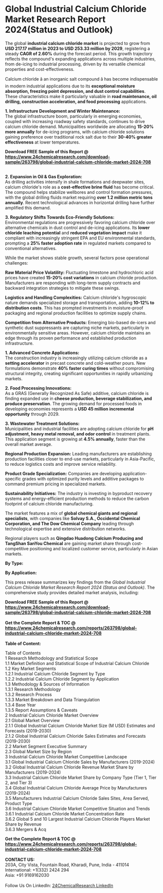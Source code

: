 <h1>Global Industrial Calcium Chloride Market Research Report 2024(Status and Outlook)</h1><p>The global <strong>industrial calcium chloride market</strong> is projected to grow from <strong>USD 217.17 million in 2023 to USD 253.33 million by 2029</strong>, registering a steady <strong>CAGR of 2.60%</strong> during the forecast period. This growth trajectory reflects the compound's expanding applications across multiple industries, from de-icing to industrial processing, driven by its versatile chemical properties and cost-effectiveness.</p><p>Calcium chloride â an inorganic salt compound â has become indispensable in modern industrial applications due to its <strong>exceptional moisture absorption, freezing point depression, and dust control capabilities</strong>. These characteristics make it particularly valuable in <strong>road maintenance, oil drilling, construction acceleration, and food processing</strong> applications.</p><p><strong>1. Infrastructure Development and Winter Maintenance:</strong><br>
The global infrastructure boom, particularly in emerging economies, coupled with increasing roadway safety standards, continues to drive calcium chloride demand. Municipalities worldwide are allocating <strong>15-20% more annually</strong> for de-icing programs, with calcium chloride solutions gaining preference over traditional rock salt due to their <strong>30-40% greater effectiveness</strong> at lower temperatures.</p><div><b>Download FREE Sample of this Report @ 
            <a href="https://www.24chemicalresearch.com/download-sample/263798/global-industrial-calcium-chloride-market-2024-708">
            https://www.24chemicalresearch.com/download-sample/263798/global-industrial-calcium-chloride-market-2024-708</a></b></div><br><p><strong>2. Expansion in Oil &amp; Gas Exploration:</strong><br>
As drilling activities intensify in shale formations and deepwater sites, calcium chloride's role as a <strong>cost-effective brine fluid</strong> has become critical. The compound helps stabilize wellbores and control formation pressures, with the global drilling fluids market requiring <strong>over 1.2 million metric tons annually</strong>. Recent technological advances in horizontal drilling have further amplified this demand.</p><p><strong>3. Regulatory Shifts Towards Eco-Friendly Solutions:</strong><br>
Environmental regulations are progressively favoring calcium chloride over alternative chemicals in dust control and de-icing applications. Its <strong>lower chloride leaching potential</strong> and <strong>reduced vegetation impact</strong> make it compliant with increasingly stringent EPA and EU environmental standards, prompting a <strong>25% faster adoption rate</strong> in regulated markets compared to conventional alternatives.</p><p>While the market shows stable growth, several factors pose operational challenges:</p><p><strong>Raw Material Price Volatility:</strong> Fluctuating limestone and hydrochloric acid prices have created <strong>15-20% cost variations</strong> in calcium chloride production. Manufacturers are responding with long-term supply contracts and backward integration strategies to mitigate these swings.</p><p><strong>Logistics and Handling Complexities:</strong> Calcium chloride's hygroscopic nature demands specialized storage and transportation, adding <strong>10-12% to distribution costs</strong>. This has prompted investments in moisture-proof packaging and regional production facilities to optimize supply chains.</p><p><strong>Competition from Alternative Products:</strong> Emerging bio-based de-icers and synthetic dust suppressants are capturing niche markets, particularly in environmentally sensitive areas. However, calcium chloride maintains an edge through its proven performance and established production infrastructure.</p><p><strong>1. Advanced Concrete Applications:</strong><br>
The construction industry is increasingly utilizing calcium chloride as a <strong>setting accelerator</strong> in precast concrete and cold-weather pours. New formulations demonstrate <strong>40% faster curing times</strong> without compromising structural integrity, creating significant opportunities in rapidly urbanizing markets.</p><p><strong>2. Food Processing Innovations:</strong><br>
As a GRAS (Generally Recognized As Safe) additive, calcium chloride is finding expanded use in <strong>cheese production, beverage stabilization, and produce preservation</strong>. The growing demand for processed foods in developing economies represents a <strong>USD 45 million incremental opportunity</strong> through 2029.</p><p><strong>3. Wastewater Treatment Solutions:</strong><br>
Municipalities and industrial facilities are adopting calcium chloride for <strong>pH adjustment, heavy metal removal, and odor control</strong> in treatment plants. This application segment is growing at <strong>4.5% annually</strong>, faster than the overall market average.</p><p><strong>Regional Production Expansion:</strong> Leading manufacturers are establishing production facilities closer to end-use markets, particularly in Asia-Pacific, to reduce logistics costs and improve service reliability.</p><p><strong>Product Grade Specialization:</strong> Companies are developing application-specific grades with optimized purity levels and additive packages to command premium pricing in specialized markets.</p><p><strong>Sustainability Initiatives:</strong> The industry is investing in byproduct recovery systems and energy-efficient production methods to reduce the carbon footprint of calcium chloride manufacturing.</p><p>The market features a mix of <strong>global chemical giants and regional specialists</strong>, with companies like <strong>Solvay S.A., Occidental Chemical Corporation, and The Dow Chemical Company</strong> leading through technological expertise and extensive distribution networks. </p><p>Regional players such as <strong>Qingdao Huadong Calcium Producing and TangShan SanYou Chemical</strong> are gaining market share through cost-competitive positioning and localized customer service, particularly in Asian markets.</p><p><strong>By Type:</strong></p><p><strong>By Application:</strong></p><p>This press release summarizes key findings from the <em>Global Industrial Calcium Chloride Market Research Report 2024 (Status and Outlook)</em>. The comprehensive study provides detailed market analysis, including:</p><div><b>Download FREE Sample of this Report @ 
            <a href="https://www.24chemicalresearch.com/download-sample/263798/global-industrial-calcium-chloride-market-2024-708">
            https://www.24chemicalresearch.com/download-sample/263798/global-industrial-calcium-chloride-market-2024-708</a></b></div><br><div><b>Get the Complete Report & TOC @ 
            <a href="https://www.24chemicalresearch.com/reports/263798/global-industrial-calcium-chloride-market-2024-708">
            https://www.24chemicalresearch.com/reports/263798/global-industrial-calcium-chloride-market-2024-708</a></b></div><br>
            <b>Table of Content:</b><p>Table of Contents<br />
1 Research Methodology and Statistical Scope<br />
1.1 Market Definition and Statistical Scope of Industrial Calcium Chloride<br />
1.2 Key Market Segments<br />
1.2.1 Industrial Calcium Chloride Segment by Type<br />
1.2.2 Industrial Calcium Chloride Segment by Application<br />
1.3 Methodology & Sources of Information<br />
1.3.1 Research Methodology<br />
1.3.2 Research Process<br />
1.3.3 Market Breakdown and Data Triangulation<br />
1.3.4 Base Year<br />
1.3.5 Report Assumptions & Caveats<br />
2 Industrial Calcium Chloride Market Overview<br />
2.1 Global Market Overview<br />
2.1.1 Global Industrial Calcium Chloride Market Size (M USD) Estimates and Forecasts (2019-2030)<br />
2.1.2 Global Industrial Calcium Chloride Sales Estimates and Forecasts (2019-2030)<br />
2.2 Market Segment Executive Summary<br />
2.3 Global Market Size by Region<br />
3 Industrial Calcium Chloride Market Competitive Landscape<br />
3.1 Global Industrial Calcium Chloride Sales by Manufacturers (2019-2024)<br />
3.2 Global Industrial Calcium Chloride Revenue Market Share by Manufacturers (2019-2024)<br />
3.3 Industrial Calcium Chloride Market Share by Company Type (Tier 1, Tier 2, and Tier 3)<br />
3.4 Global Industrial Calcium Chloride Average Price by Manufacturers (2019-2024)<br />
3.5 Manufacturers Industrial Calcium Chloride Sales Sites, Area Served, Product Type<br />
3.6 Industrial Calcium Chloride Market Competitive Situation and Trends<br />
3.6.1 Industrial Calcium Chloride Market Concentration Rate<br />
3.6.2 Global 5 and 10 Largest Industrial Calcium Chloride Players Market Share by Revenue<br />
3.6.3 Mergers & Acq</p><div><b>Get the Complete Report & TOC @ 
            <a href="https://www.24chemicalresearch.com/reports/263798/global-industrial-calcium-chloride-market-2024-708">
            https://www.24chemicalresearch.com/reports/263798/global-industrial-calcium-chloride-market-2024-708</a></b></div><br><b>CONTACT US:</b><br>
            203A, City Vista, Fountain Road, Kharadi, Pune, India - 411014<br>
            International: +1(332) 2424 294<br>
            Asia: +91 9169162030 <br><br>
            Follow Us On LinkedIn: <a href="https://www.linkedin.com/company/24chemicalresearch/">24ChemicalResearch LinkedIn</a>